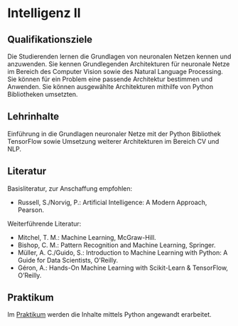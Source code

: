 # Intelligenz II

## Qualifikationsziele

Die Studierenden lernen die Grundlagen von neuronalen Netzen kennen und anzuwenden. Sie kennen Grundlegenden Architekturen für neuronale Netze im Bereich des Computer Vision sowie des Natural Language Processing. Sie können für ein Problem eine passende Architektur bestimmen und Anwenden. Sie können ausgewählte Architekturen mithilfe von Python Bibliotheken umsetzten.

## Lehrinhalte

Einführung in die Grundlagen neuronaler Netze mit der Python Bibliothek TensorFlow sowie Umsetzung weiterer Architekturen im Bereich CV und NLP.

## Literatur

Basisliteratur, zur Anschaffung empfohlen:
* Russell, S./Norvig, P.: Artificial Intelligence: A Modern Approach, Pearson.

Weiterführende Literatur:
* Mitchel, T. M.: Machine Learning, McGraw-Hill.
* Bishop, C. M.: Pattern Recognition and Machine Learning, Springer.
* Müller, A. C./Guido, S.: Introduction to Machine Learning with Python: A Guide for Data Scientists, O'Reilly.
* Géron, A.: Hands-On Machine Learning with Scikit-Learn & TensorFlow, O’Reilly.

## Praktikum

Im [Praktikum](./praktikum/README.md) werden die Inhalte mittels Python angewandt erarbeitet.
